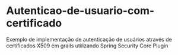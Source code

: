 Autenticao-de-usuario-com-certificado
=====================================

Exemplo de implementação de autenticação de usuários através de certificados X509 em grails utilizando Spring Security Core Plugin

